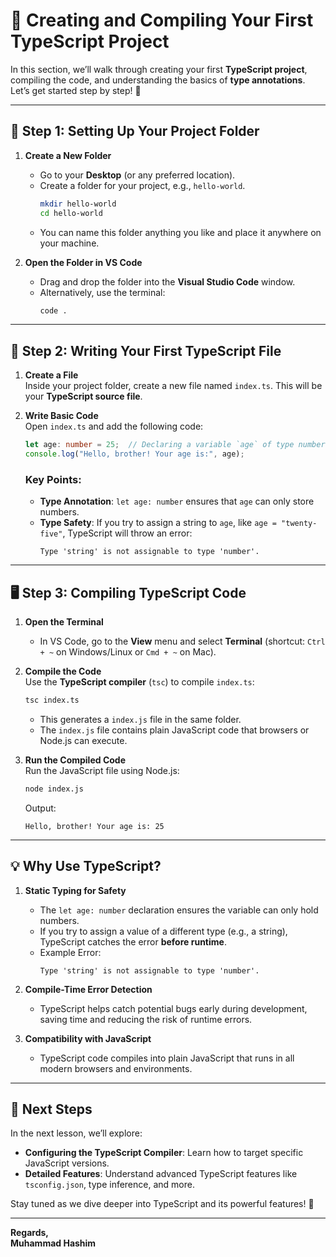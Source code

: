 # 🚀 **Creating and Compiling Your First TypeScript Project**

In this section, we’ll walk through creating your first **TypeScript project**, compiling the code, and understanding the basics of **type annotations**. Let’s get started step by step! 🌟

---

## 📂 **Step 1: Setting Up Your Project Folder**

1. **Create a New Folder**  
   - Go to your **Desktop** (or any preferred location).
   - Create a folder for your project, e.g., `hello-world`.  
     ```bash
     mkdir hello-world
     cd hello-world
     ```
   - You can name this folder anything you like and place it anywhere on your machine.

2. **Open the Folder in VS Code**  
   - Drag and drop the folder into the **Visual Studio Code** window.
   - Alternatively, use the terminal:
     ```bash
     code .
     ```

---

## 📝 **Step 2: Writing Your First TypeScript File**

1. **Create a File**  
   Inside your project folder, create a new file named `index.ts`. This will be your **TypeScript source file**.

2. **Write Basic Code**  
   Open `index.ts` and add the following code:
   ```typescript
   let age: number = 25;  // Declaring a variable `age` of type number
   console.log("Hello, brother! Your age is:", age);
   ```

   ### Key Points:
   - **Type Annotation**: `let age: number` ensures that `age` can only store numbers.
   - **Type Safety**: If you try to assign a string to `age`, like `age = "twenty-five"`, TypeScript will throw an error:  
     ```
     Type 'string' is not assignable to type 'number'.
     ```

---

## 🖥️ **Step 3: Compiling TypeScript Code**

1. **Open the Terminal**  
   - In VS Code, go to the **View** menu and select **Terminal** (shortcut: `Ctrl + ~` on Windows/Linux or `Cmd + ~` on Mac).

2. **Compile the Code**  
   Use the **TypeScript compiler** (`tsc`) to compile `index.ts`:
   ```bash
   tsc index.ts
   ```

   - This generates a `index.js` file in the same folder.  
   - The `index.js` file contains plain JavaScript code that browsers or Node.js can execute.

3. **Run the Compiled Code**  
   Run the JavaScript file using Node.js:
   ```bash
   node index.js
   ```
   Output:  
   ```
   Hello, brother! Your age is: 25
   ```

---

## 💡 **Why Use TypeScript?**

1. **Static Typing for Safety**  
   - The `let age: number` declaration ensures the variable can only hold numbers.
   - If you try to assign a value of a different type (e.g., a string), TypeScript catches the error **before runtime**.
   - Example Error:  
     ```
     Type 'string' is not assignable to type 'number'.
     ```

2. **Compile-Time Error Detection**  
   - TypeScript helps catch potential bugs early during development, saving time and reducing the risk of runtime errors.

3. **Compatibility with JavaScript**  
   - TypeScript code compiles into plain JavaScript that runs in all modern browsers and environments.

---

## 🎯 **Next Steps**

In the next lesson, we’ll explore:
- **Configuring the TypeScript Compiler**: Learn how to target specific JavaScript versions.
- **Detailed Features**: Understand advanced TypeScript features like `tsconfig.json`, type inference, and more.

Stay tuned as we dive deeper into TypeScript and its powerful features! 🚀

---

**Regards,**  
**Muhammad Hashim**  